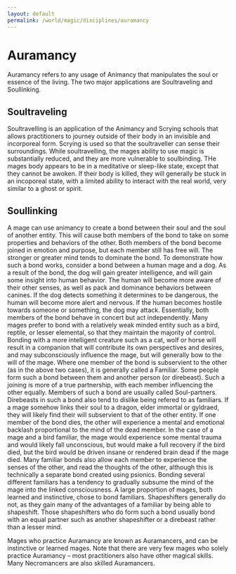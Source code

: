 ```yaml
---
layout: default
permalink: /world/magic/disciplines/auramancy
---
```


# Auramancy

Auramancy refers to any usage of Animancy that manipulates the soul or essence of the living. The two major applications are Soultraveling and Soullinking.

## Soultraveling

Soultravelling is an application of the Animancy and Scrying schools that allows practitioners to journey outside of their body in an invisible and incorporeal form. Scrying is used so that the soultraveller can sense their surroundings. While soultravelling, the mages ability to use magic is substantially reduced, and they are more vulnerable to soulbinding.  THe mages body appears to be in a meditative or sleep-like state, except that they cannot be awoken. If their body is killed, they will generally be stuck in an incoporeal state, with a limited ability to interact with the real world, very similar to a ghost or spirit.

## Soullinking

A mage can use animancy to create a bond between their soul and the soul of another entity. This will cause both members of the bond to take on some properties and behaviors of the other. Both members of the bond become joined in emotion and purpose, but each member still has free will. The stronger or greater mind tends to dominate the bond. 
To demonstrate how such a bond works, consider a bond between a human mage and a dog. As a result of the bond, the dog will gain greater intelligence, and will gain some insight into human behavior. The human will become more aware of their other senses, as well as pack and dominance behaviors between canines. If the dog detects something it determines to be dangerous, the human will become more alert and nervous. If the human becomes hostile towards someone or something, the dog may attack. Essentially, both members of the bond behave in concert but act independently.
Many mages prefer to bond with a relatively weak minded entity such as a bird, reptile, or lesser elemental, so that they maintain the majority of control. Bonding with a more intelligent creature such as a cat, wolf or horse will result in a companion that will contribute its own perspectives and desires, and may subconsciously influence the mage, but will generally bow to the will of the mage. Where one member of the bond is subservient to the other (as in the above two cases), it is generally called a Familiar.
Some people form such a bond between them and another person (or direbeast). Such a joining is more of a true partnership, with each member influencing the other equally. Members of such a bond are usually called Soul-partners. Direbeasts in such a bond also tend to dislike being refered to as familiars.
If a mage somehow links their soul to a dragon, elder immortal or gyldraed, they will likely find their will subservient to that of the other entity. 
If one member of the bond dies, the other will experience a mental and emotional backlash proportional to the mind of the dead member. In the case of a mage and a bird familiar, the mage would experience some mental trauma and would likely fall unconscious, but would make a full recovery if the bird died, but the bird would be driven insane or rendered brain dead if the mage died.
Many familiar bonds also allow each member to experience the senses of the other, and read the thoughts of the other, although this is technically a separate bond created using psionics.
Bonding several different familiars has a tendency to gradually subsume the mind of the mage into the linked consciousness.
A large proportion of mages, both learned and instinctive, chose to bond familiars. Shapeshifters generally do not, as they gain many of the advantages of a familiar by being able to shapeshift. Those shapeshifters who do form such a bond usually bond with an equal partner such as another shapeshifter or a direbeast rather than a lesser mind.

Mages who practice Auramancy are known as Auramancers, and can be instinctive or learned mages. Note that there are very few mages who solely practice Auramancy – most practitioners also have other magical skills. Many Necromancers are also skilled Auramancers. 